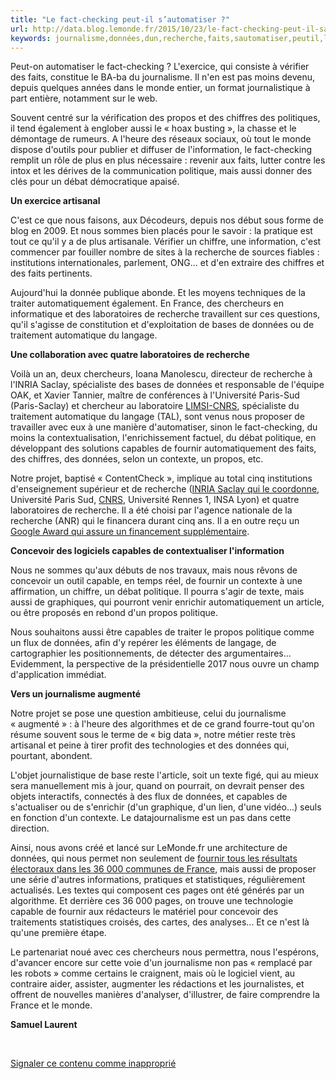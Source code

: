 ```yaml
---
title: "Le fact-checking peut-il s’automatiser ?"
url: http://data.blog.lemonde.fr/2015/10/23/le-fact-checking-peut-il-sautomatiser/
keywords: journalisme,données,dun,recherche,faits,sautomatiser,peutil,laboratoires,fournir,propos,capables,factchecking,politique
---
```

Peut-on automatiser le fact-checking ? L'exercice, qui consiste à vérifier des faits, constitue le BA-ba du journalisme. Il n'en est pas moins devenu, depuis quelques années dans le monde entier, un format journalistique à part entière, notamment sur le web.

Souvent centré sur la vérification des propos et des chiffres des politiques, il tend également à englober aussi le « hoax busting », la chasse et le démontage de rumeurs. A l'heure des réseaux sociaux, où tout le monde dispose d'outils pour publier et diffuser de l'information, le fact-checking remplit un rôle de plus en plus nécessaire : revenir aux faits, lutter contre les intox et les dérives de la communication politique, mais aussi donner des clés pour un débat démocratique apaisé.

**Un exercice artisanal**

C'est ce que nous faisons, aux Décodeurs, depuis nos début sous forme de blog en 2009. Et nous sommes bien placés pour le savoir : la pratique est tout ce qu'il y a de plus artisanale. Vérifier un chiffre, une information, c'est commencer par fouiller nombre de sites à la recherche de sources fiables : institutions internationales, parlement, ONG... et d'en extraire des chiffres et des faits pertinents.

Aujourd'hui la donnée publique abonde. Et les moyens techniques de la traiter automatiquement également. En France, des chercheurs en informatique et des laboratoires de recherche travaillent sur ces questions, qu'il s'agisse de constitution et d'exploitation de bases de données ou de traitement automatique du langage.

**Une collaboration avec quatre laboratoires de recherche**

Voilà un an, deux chercheurs, Ioana Manolescu, directeur de recherche à l'INRIA Saclay, spécialiste des bases de données et responsable de l'équipe OAK, et Xavier Tannier, maître de conférences à l'Université Paris-Sud (Paris-Saclay) et chercheur au laboratoire [LIMSI-CNRS](http://www.limsi.fr/), spécialiste du traitement automatique du langage (TAL), sont venus nous proposer de travailler avec eux à une manière d'automatiser, sinon le fact-checking, du moins la contextualisation, l'enrichissement factuel, du débat politique, en développant des solutions capables de fournir automatiquement des faits, des chiffres, des données, selon un contexte, un propos, etc.

Notre projet, baptisé « ContentCheck », implique au total cinq institutions d'enseignement supérieur et de recherche ([INRIA Saclay qui le coordonne](http://www.inria.fr/centre/saclay/actualites/un-logiciel-de-fact-checking-pour-comprendre-le-monde-qui-nous-entoure?utm_content=buffer82887&utm_medium=social&utm_source=twitter.com&utm_campaign=buffer), Université Paris Sud, [CNRS](https://lejournal.cnrs.fr/articles/un-logiciel-qui-decrypte-la-politique), Université Rennes 1, INSA Lyon) et quatre laboratoires de recherche. Il a été choisi par l'agence nationale de la recherche (ANR) qui le financera durant cinq ans. Il a en outre reçu un [Google Award qui assure un financement supplémentaire](https://archives.limsi.fr/Actualites/GoogleAward.html).

**Concevoir des logiciels capables de contextualiser l'information**

Nous ne sommes qu'aux débuts de nos travaux, mais nous rêvons de concevoir un outil capable, en temps réel, de fournir un contexte à une affirmation, un chiffre, un débat politique. Il pourra s'agir de texte, mais aussi de graphiques, qui pourront venir enrichir automatiquement un article, ou être proposés en rebond d'un propos politique.

Nous souhaitons aussi être capables de traiter le propos politique comme un flux de données, afin d'y repérer les éléments de langage, de cartographier les positionnements, de détecter des argumentaires... Evidemment, la perspective de la présidentielle 2017 nous ouvre un champ d'application immédiat.

**Vers un journalisme augmenté**

Notre projet se pose une question ambitieuse, celui du journalisme « augmenté » : à l'heure des algorithmes et de ce grand fourre-tout qu'on résume souvent sous le terme de « big data », notre métier reste très artisanal et peine à tirer profit des technologies et des données qui, pourtant, abondent.

L'objet journalistique de base reste l'article, soit un texte figé, qui au mieux sera manuellement mis à jour, quand on pourrait, on devrait penser des objets interactifs, connectés à des flux de données, et capables de s'actualiser ou de s'enrichir (d'un graphique, d'un lien, d'une vidéo...) seuls en fonction d'un contexte. Le datajournalisme est un pas dans cette direction.

Ainsi, nous avons créé et lancé sur LeMonde.fr une architecture de données, qui nous permet non seulement de [fournir tous les résultats électoraux dans les 36 000 communes de France](http://www.lemonde.fr/carte-departements/), mais aussi de proposer une série d'autres informations, pratiques et statistiques, régulièrement actualisés. Les textes qui composent ces pages ont été générés par un algorithme. Et derrière ces 36 000 pages, on trouve une technologie capable de fournir aux rédacteurs le matériel pour concevoir des traitements statistiques croisés, des cartes, des analyses... Et ce n'est là qu'une première étape.

Le partenariat noué avec ces chercheurs nous permettra, nous l'espérons, d'avancer encore sur cette voie d'un journalisme non pas « remplacé par les robots » comme certains le craignent, mais où le logiciel vient, au contraire aider, assister, augmenter les rédactions et les journalistes, et offrent de nouvelles manières d'analyser, d'illustrer, de faire comprendre la France et le monde.

**Samuel Laurent**

 

[Signaler ce contenu comme inapproprié](http://www.contact-moderation.com/abuse.asp?origine=LM&language=FR&content_id=blog-2687689)
